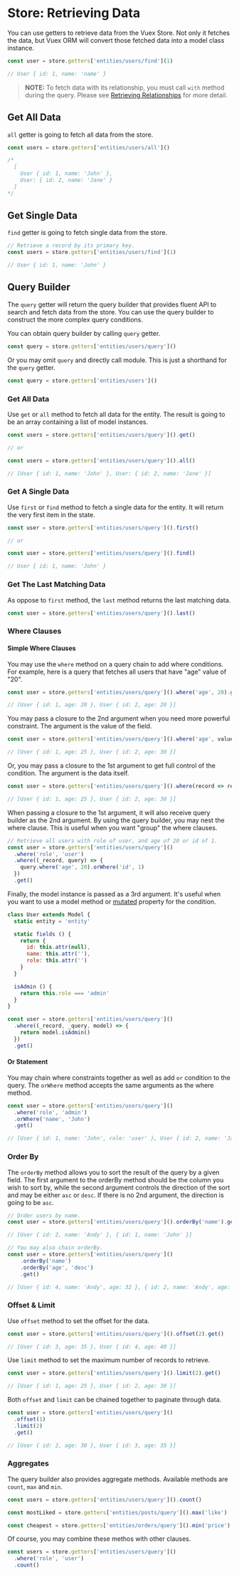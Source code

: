 # Store: Retrieving Data

You can use getters to retrieve data from the Vuex Store. Not only it fetches the data, but Vuex ORM will convert those fetched data into a model class instance.

```js
const user = store.getters['entities/users/find'](1)

// User { id: 1, name: 'name' }
```

> **NOTE:** To fetch data with its relationship, you must call `with` method during the query. Please see [Retrieving Relationships](../relationships/retrieving-relationships.md) for more detail.

## Get All Data

`all` getter is going to fetch all data from the store.

```js
const users = store.getters['entities/users/all']()

/*
  [
    User { id: 1, name: 'John' },
    User: { id: 2, name: 'Jane' }
  ]
*/
```

## Get Single Data

`find` getter is going to fetch single data from the store.

```js
// Retrieve a record by its primary key.
const users = store.getters['entities/users/find'](1)

// User { id: 1, name: 'John' }
```

## Query Builder

The `query` getter will return the query builder that provides fluent API to search and fetch data from the store. You can use the query builder to construct the more complex query conditions.

You can obtain query builder by calling `query` getter.

```js
const query = store.getters['entities/users/query']()
```

Or you may omit `query` and directly call module. This is just a shorthand for the `query` getter.

```js
const query = store.getters['entities/users']()
```

### Get All Data

Use `get` or `all` method to fetch all data for the entity. The result is going to be an array containing a list of model instances.

```js
const users = store.getters['entities/users/query']().get()

// or

const users = store.getters['entities/users/query']().all()

// [User { id: 1, name: 'John' }, User: { id: 2, name: 'Jane' }]
```

### Get A Single Data

Use `first` or `find` method to fetch a single data for the entity. It will return the very first item in the state.

```js
const user = store.getters['entities/users/query']().first()

// or

const user = store.getters['entities/users/query']().find()

// User { id: 1, name: 'John' }
```

### Get The Last Matching Data

As oppose to `first` method, the `last` method returns the last matching data.

```js
const user = store.getters['entities/users/query']().last()
```

### Where Clauses

#### Simple Where Clauses

You may use the `where` method on a query chain to add where conditions. For example, here is a query that fetches all users that have "age" value of "20".

```js
const user = store.getters['entities/users/query']().where('age', 20).get()

// [User { id: 1, age: 20 }, User { id: 2, age: 20 }]
```

You may pass a closure to the 2nd argument when you need more powerful constraint. The argument is the value of the field.

```js
const user = store.getters['entities/users/query']().where('age', value => value > 20).get()

// [User { id: 1, age: 25 }, User { id: 2, age: 30 }]
```

Or, you may pass a closure to the 1st argument to get full control of the condition. The argument is the data itself.

```js
const user = store.getters['entities/users/query']().where(record => record.age > 20).get()

// [User { id: 1, age: 25 }, User { id: 2, age: 30 }]
```

When passing a closure to the 1st argument, it will also receive query builder as the 2nd argument. By using the query builder, you may nest the where clause. This is useful when you want "group" the where clauses.

```js
// Retrieve all users with role of user, and age of 20 or id of 1.
const user = store.getters['entities/users/query']()
  .where('role', 'user')
  .where((_record, query) => {
    query.where('age', 20).orWhere('id', 1)
  })
  .get()
```

Finally, the model instance is passed as a 3rd argument. It's useful when you want to use a model method or [mutated](../advanced/accessors-and-mutators.md) property for the condition.

```js
class User extends Model {
  static entity = 'entity'

  static fields () {
    return {
      id: this.attr(null),
      name: this.attr(''),
      role: this.attr('')
    }
  }

  isAdmin () {
    return this.role === 'admin'
  }
}

const user = store.getters['entities/users/query']()
  .where((_record, _query, model) => {
    return model.isAdmin()
  })
  .get()
```

#### Or Statement

You may chain where constraints together as well as add `or` condition to the query. The `orWhere` method accepts the same arguments as the where method.

```js
const user = store.getters['entities/users/query']()
  .where('role', 'admin')
  .orWhere('name', 'John')
  .get()

// [User { id: 1, name: 'John', role: 'user' }, User { id: 2, name: 'Jane', role: 'admin' }]
```

### Order By

The `orderBy` method allows you to sort the result of the query by a given field. The first argument to the orderBy method should be the column you wish to sort by, while the second argument controls the direction of the sort and may be either `asc` or `desc`. If there is no 2nd argument, the direction is going to be `asc`.

```js
// Order users by name.
const user = store.getters['entities/users/query']().orderBy('name').get()

// [User { id: 2, name: 'Andy' }, { id: 1, name: 'John' }]

// You may also chain orderBy.
const user = store.getters['entities/users/query']()
    .orderBy('name')
    .orderBy('age', 'desc')
    .get()

// [User { id: 4, name: 'Andy', age: 32 }, { id: 2, name: 'Andy', age: 27 }]
```

### Offset & Limit

Use `offset` method to set the offset for the data.

```js
const user = store.getters['entities/users/query']().offset(2).get()

// [User { id: 3, age: 35 }, User { id: 4, age: 40 }]
```

Use `limit` method to set the maximum number of records to retrieve.

```js
const user = store.getters['entities/users/query']().limit(2).get()

// [User { id: 1, age: 25 }, User { id: 2, age: 30 }]
```

Both `offset` and `limit` can be chained together to paginate through data.

```js
const user = store.getters['entities/users/query']()
  .offset(1)
  .limit(2)
  .get()

// [User { id: 2, age: 30 }, User { id: 3, age: 35 }]
```

### Aggregates

The query builder also provides aggregate methods. Available methods are `count`, `max` and `min`.

```js
const users = store.getters['entities/users/query']().count()

const mostLiked = store.getters['entities/posts/query']().max('like')

const cheapest = store.getters['entities/orders/query']().min('price')
```

Of course, you may combine these methos with other clauses.

```js
const users = store.getters['entities/users/query']()
  .where('role', 'user')
  .count()
```

